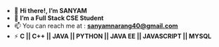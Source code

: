 - 👋 **Hi there!, I’m SANYAM**
- 👀 **I’m a Full Stack CSE Student**
- 📫 You can reach me at : **sanyamnarang40@gmail.com**
- ⚡ **C || C++ || JAVA || PYTHON || JAVA EE || JAVASCRIPT || MYSQL**

